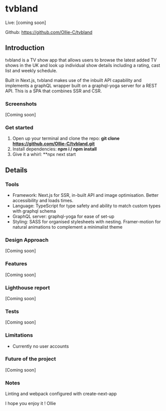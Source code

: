 # tvbland

Live: [coming soon]

Github: https://github.com/Ollie-C/tvbland

## Introduction

tvbland is a TV show app that allows users to browse the latest added TV shows in the UK and look up individual show details including a rating, cast list and weekly schedule.

Built in Next.js, tvbland makes use of the inbuilt API capability and implements a graphQL wrapper built on a graphql-yoga server for a REST API. This is a SPA that combines SSR and CSR. 

### Screenshots
[Coming soon]

### Get started

1. Open up your terminal and clone the repo: **git clone https://github.com/Ollie-C/tvbland.git**
2. Install dependencies: **npm i / npm install** 
3. Give it a whirl: **npx next start

## Details

### Tools
- Framework: Next.js for SSR, in-built API and image optimisation. Better accessibility and loads times.
- Language: TypeScript for type safety and ability to match custom types with graphql schema
- GraphQL server: graphql-yoga for ease of set-up
- Styling: SASS for organised stylesheets with nesting. Framer-motion for natural animations to complement a minimalist theme

### Design Approach
[Coming soon]

### Features
[Coming soon]

### Lighthouse report
[Coming soon]

### Tests
[Coming soon]

### Limitations

* Currently no user accounts

### Future of the project
[Coming soon]

### Notes

Linting and webpack configured with create-next-app


I hope you enjoy it ! 
Ollie
